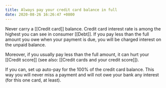 ```yaml
---
title: Always pay your credit card balance in full
date: 2020-08-26 16:26:47 +0800
---
```


Never carry a [[Credit card]] balance. Credit card interest rate is among the highest you can see in consumer [[Debt]]. If you pay less than the full amount you owe when your payment is due, you will be charged interest on the unpaid balance.

Moreover, if you usually pay less than the full amount, it can hurt your [[Credit score]] (see also: [[Credit cards and your credit score]]). 

If you can, set up auto-pay for the 100% of the credit card balance. This way you will never miss a payment and will not owe your bank any interest (for this one card, at least).